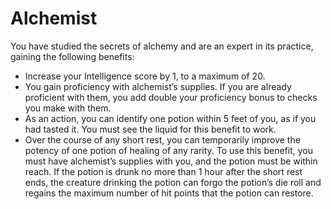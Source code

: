 # Alchemist

You have studied the secrets of alchemy and are an expert in its practice, gaining the following benefits:

- Increase your Intelligence score by 1, to a maximum of 20.
- You gain proficiency with alchemist’s supplies. If you are already proficient with them, you add double your proficiency bonus to checks you make with them.
- As an action, you can identify one potion within 5 feet of you, as if you had tasted it. You must see the liquid for this benefit to work.
- Over the course of any short rest, you can temporarily improve the potency of one potion of healing of any rarity. To use this benefit, you must have alchemist’s supplies with you, and the potion must be within reach. If the potion is drunk no more than 1 hour after the short rest ends, the creature drinking the potion can forgo the potion’s die roll and regains the maximum number of hit points that the potion can restore.